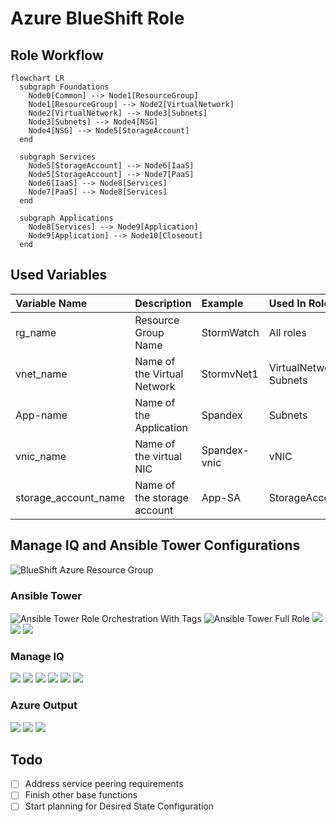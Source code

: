 # Azure BlueShift Role

## Role Workflow

```mermaid
flowchart LR
  subgraph Foundations
    Node0[Common] --> Node1[ResourceGroup]
    Node1[ResourceGroup] --> Node2[VirtualNetwork]
    Node2[VirtualNetwork] --> Node3[Subnets]
    Node3[Subnets] --> Node4[NSG]
    Node4[NSG] --> Node5[StorageAccount]
  end
  
  subgraph Services
    Node5[StorageAccount] --> Node6[IaaS]
    Node5[StorageAccount] --> Node7[PaaS]
    Node6[IaaS] --> Node8[Services]
    Node7[PaaS] --> Node8[Services]
  end
  
  subgraph Applications
    Node8[Services] --> Node9[Application]
    Node9[Application] --> Node10[Closeout]
  end
```

## Used Variables

| Variable Name | Description | Example | Used In Role |
| :--- | :--- | :--- | :--- |
| rg_name | Resource Group Name | StormWatch | All roles |
| vnet_name | Name of the Virtual Network | StormvNet1 | VirtualNetwork, Subnets |
| App-name | Name of the Application | Spandex | Subnets |
| vnic_name | Name of the virtual NIC | Spandex-vnic | vNIC |
| storage_account_name | Name of the storage account | App-SA | StorageAccount |

## Manage IQ and Ansible Tower Configurations

![BlueShift Azure Resource Group](/img/BSC_RG_Framework.png)

### Ansible Tower

![Ansible Tower Role Orchestration With Tags](/img/Azure-BlueShift-Role-Orchestration-Tag-Tower.png)
![Ansible Tower Full Role](/img/Azure-BlueShift-Role-Tower.png)
![](/img/Ansible-Tower-Job-Output.png)
![](/img/Azure-BlueShift-Role-Orchestration-Tag-Tower.png)
![](/img/Ansible-Tower-Job_submission-MIQ.png)

### Manage IQ

![](/img/ManageIQ-Ansible-Tower-Full-Role-Job-Template.png)
![](/img/ManageIQ-Ansible-Tower-Service-Catalog-Item-BSFull-Detail-Order-Survey.png)
![](/img/ManageIQ-Ansible-Tower-Service-Catalog-Item-BSFull-Detail-Order.png)
![](/img/ManageIQ-Ansible-Tower-Service-Catalog-Item-BSFull-Edit-Config.png)
![](/img/ManageIQ-Ansible-Tower-Service-Catalog-Item-BSFull.png)
![](/img/MIQ-Provisioned-Services.png)

### Azure Output

![](/img/Azure-provisioned-rg-detailed.png)
![](/img/Azure-provisioned-rg.png)
![](/img/Azure-vnet-MIQ.png)













## Todo

- [ ] Address service peering requirements
- [ ] Finish other base functions
- [ ] Start planning for Desired State Configuration
